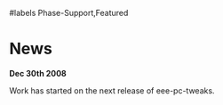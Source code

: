 ﻿#labels Phase-Support,Featured
# News #

**Dec 30th 2008**

Work has started on the next release of eee-pc-tweaks.